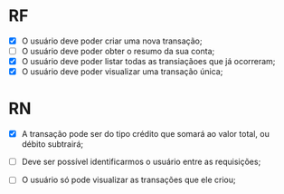 # RF
 -[x] O usuário deve poder criar uma nova transação;
 -[ ] O usuário deve poder obter o resumo da sua conta;
 -[x] O usuário deve poder listar todas as transiaçãoes que já ocorreram;
 -[x] O usuário deve poder visualizar uma transação única;

# RN
 -[x] A transação pode ser do tipo crédito que somará ao valor total, ou débito subtrairá;
 -[ ] Deve ser possível identificarmos o usuário entre as requisições;
 -[ ] O usuário só pode visualizar as transações que ele criou;
 